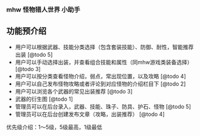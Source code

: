 ### mhw 怪物猎人世界 小助手

## 功能预介绍

- 用户可以根据武器、技能分类选择（包含套装技能）、防御、耐性，智能推荐出装 [@todo 5]
- 用户可以手动选择出装，并查看组合技能和属性（同mhw游戏类装备选择）[@todo 3]
- 用户可以按分类查看怪物介绍，弱点，常出现位置，以及攻略 [@todo 4]
- 用户可以自己发布怪物攻略或者评论到对应怪物的介绍栏目下 [@todo 2]
- 用户可以浏览各个武器的常见出装推荐 [@todo 3]
- 武器的衍生图 [@todo 1]
- 管理员可以在后台录入，武器、技能、珠子、防具、护石、怪物 [@todo 5]
- 管理员可以在后台创建发布文章（攻略，出装推荐） [@todo 4]

优先级介绍：1～5级，5级最高，1级最低